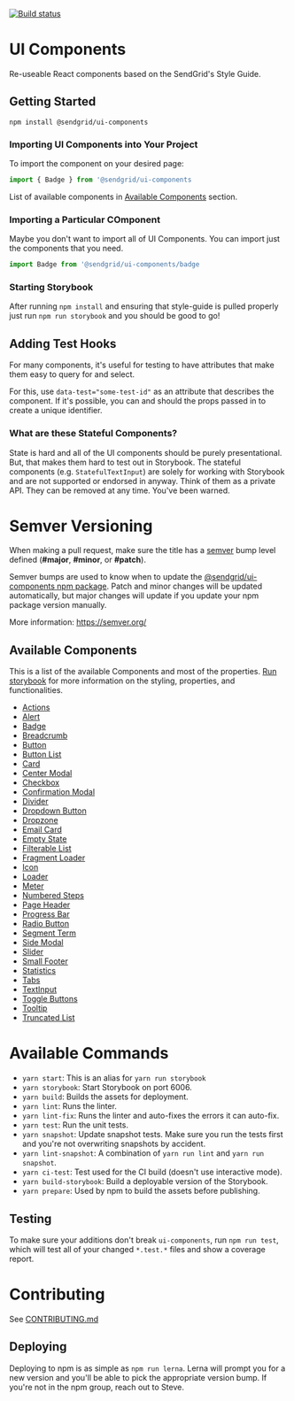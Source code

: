 [![Build status](https://badge.buildkite.com/31ee26b5d97341ef0f9c82a304631b99340fd8e2d2bea38f90.svg)](https://buildkite.com/sendgrid/ui-components)

# UI Components

Re-useable React components based on the SendGrid's Style Guide.

## Getting Started
```
npm install @sendgrid/ui-components
```

### Importing UI Components into Your Project

To import the component on your desired page:

```ts
import { Badge } from '@sendgrid/ui-components
```

List of available components in [Available Components](#available-components) section.

### Importing a Particular COmponent

Maybe you don't want to import all of UI Components. You can import just the components that you need.

```js
import Badge from '@sendgrid/ui-components/badge
```

### Starting Storybook

After running `npm install` and ensuring that style-guide is pulled properly just run `npm run storybook` and you should be good to go!

## Adding Test Hooks

For many components, it's useful for testing to have attributes that make them easy to query for and select.

For this, use `data-test="some-test-id"` as an attribute that describes the component. If it's possible, you can and should the props passed in to create a unique identifier.

### What are these Stateful Components?

State is hard and all of the UI components should be purely presentational. But, that makes them hard to test out in Storybook. The stateful components (e.g. `StatefulTextInput`) are solely for working with Storybook and are not supported or endorsed in anyway. Think of them as a private API. They can be removed at any time. You've been warned.

# Semver Versioning

When making a pull request, make sure the title has a [semver](https://semver.org/) bump level defined (**#major**, **#minor**, or **#patch**).

Semver bumps are used to know when to update the [@sendgrid/ui-components npm package](https://www.npmjs.com/package/@sendgrid/ui-components).
Patch and minor changes will be updated automatically, but major changes will update if you update your npm package version manually.

More information: https://semver.org/

## Available Components

This is a list of the available Components and most of the properties. [Run storybook](#starting-storybook) for more information on the styling, properties, and functionalities.

- [Actions](https://github.com/sendgrid/ui-components/blob/master/src/actions.tsx)
- [Alert](https://github.com/sendgrid/ui-components/blob/master/src/alert.tsx)
- [Badge](https://github.com/sendgrid/ui-components/blob/master/src/badge.tsx)
- [Breadcrumb](https://github.com/sendgrid/ui-components/blob/master/src/breadcrumb.tsx)
- [Button](https://github.com/sendgrid/ui-components/blob/master/src/button.tsx)
- [Button List](https://github.com/sendgrid/ui-components/blob/master/src/button-list.tsx)
- [Card](https://github.com/sendgrid/ui-components/blob/master/src/card.tsx)
- [Center Modal](https://github.com/sendgrid/ui-components/blob/master/src/center-modal.tsx)
- [Checkbox](https://github.com/sendgrid/ui-components/blob/master/src/checkbox.tsx)
- [Confirmation Modal](https://github.com/sendgrid/ui-components/blob/master/src/confirmation-modal.tsx)
- [Divider](https://github.com/sendgrid/ui-components/blob/master/src/divider.tsx)
- [Dropdown Button](https://github.com/sendgrid/ui-components/blob/master/src/dropdown-button.tsx)
- [Dropzone](https://github.com/sendgrid/ui-components/blob/master/src/dropzone.tsx)
- [Email Card](https://github.com/sendgrid/ui-components/blob/master/src/email-card.tsx)
- [Empty State](https://github.com/sendgrid/ui-components/blob/master/src/empty-state.tsx)
- [Filterable List](https://github.com/sendgrid/ui-components/blob/master/src/filterable-list.tsx)
- [Fragment Loader](https://github.com/sendgrid/ui-components/blob/master/src/fragment-loader.tsx)
- [Icon](https://github.com/sendgrid/ui-components/blob/master/src/icon.tsx)
- [Loader](https://github.com/sendgrid/ui-components/blob/master/src/loader.tsx)
- [Meter](https://github.com/sendgrid/ui-components/blob/master/src/meter.tsx)
- [Numbered Steps](https://github.com/sendgrid/ui-components/blob/master/src/numbered-steps.tsx)
- [Page Header](https://github.com/sendgrid/ui-components/blob/master/src/page-header.tsx)
- [Progress Bar](https://github.com/sendgrid/ui-components/blob/master/src/progress.tsx)
- [Radio Button](https://github.com/sendgrid/ui-components/blob/master/src/radio.tsx)
- [Segment Term](https://github.com/sendgrid/ui-components/blob/master/src/segment-term.tsx)
- [Side Modal](https://github.com/sendgrid/ui-components/blob/master/src/side-modal.tsx)
- [Slider](https://github.com/sendgrid/ui-components/blob/master/src/slider.tsx)
- [Small Footer](https://github.com/sendgrid/ui-components/blob/master/src/smal-footer.tsx)
- [Statistics](https://github.com/sendgrid/ui-components/blob/master/src/statistics.tsx)
- [Tabs](https://github.com/sendgrid/ui-components/blob/master/src/tabs.tsx)
- [TextInput](https://github.com/sendgrid/ui-components/blob/master/src/text-input.tsx)
- [Toggle Buttons](https://github.com/sendgrid/ui-components/blob/master/src/toggle-buttons.tsx)
- [Tooltip](https://github.com/sendgrid/ui-components/blob/master/src/tooltip.tsx)
- [Truncated List](https://github.com/sendgrid/ui-components/blob/master/src/truncated-list.tsx)

# Available Commands

- `yarn start`: This is an alias for `yarn run storybook`
- `yarn storybook`: Start Storybook on port 6006.
- `yarn build`: Builds the assets for deployment.
- `yarn lint`: Runs the linter.
- `yarn lint-fix`: Runs the linter and auto-fixes the errors it can auto-fix.
- `yarn test`: Run the unit tests.
- `yarn snapshot`: Update snapshot tests. Make sure you run the tests first and you're not overwriting snapshots by accident.
- `yarn lint-snapshot`: A combination of `yarn run lint` and `yarn run snapshot`.
- `yarn ci-test`: Test used for the CI build (doesn't use interactive mode).
- `yarn build-storybook`: Build a deployable version of the Storybook.
- `yarn prepare`: Used by npm to build the assets before publishing.

## Testing

To make sure your additions don't break `ui-components`, run `npm run test`, which will test all of your changed `*.test.*` files and show a coverage report.

# Contributing
See [CONTRIBUTING.md](https://github.com/sendgrid/ui-components/blob/master/CONTRIBUTING.md)

## Deploying


Deploying to npm is as simple as `npm run lerna`. Lerna will prompt you for a new version and you'll be able to pick the appropriate version bump. If you're not in the npm group, reach out to Steve.
